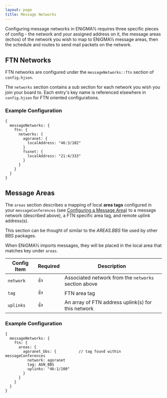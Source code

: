 ```yaml
---
layout: page
title: Message Networks
---
```

Configuring message networks in ENiGMA½ requires three specific pieces of config - the network and your 
assigned address on it, the message areas (echos) of the network you wish to map to ENiGMA½ message areas, 
then the schedule and routes to send mail packets on the network.

## FTN Networks 
 
FTN networks are configured under the `messageNetworks::ftn` section of `config.hjson`.

The `networks` section contains a sub section for each network you wish you join your board to. 
Each entry's key name is referenced elsewhere in `config.hjson` for FTN oriented configurations.

### Example Configuration

```hjson
{
  messageNetworks: {
    ftn: {
      networks: {
        agoranet: { 
          localAddress: "46:3/102"
        }
        fsxnet: { 
          localAddress: "21:4/333"
        }
      }
    }
  }
}
```

## Message Areas

The `areas` section describes a mapping of local **area tags** configured in your `messageConferences` (see
[Configuring a Message Area](configuring-a-message-area.md)) to a message network (described 
above), a FTN specific area tag, and remote uplink address(s). 

This section can be thought of similar to the *AREAS.BBS* file used by other BBS packages. 

When ENiGMA½ imports messages, they will be placed in the local area that matches key under `areas`.

| Config Item | Required | Description                                              |
|-------------|----------|----------------------------------------------------------|
| `network`   | :+1:     | Associated network from the `networks` section above     |            
| `tag`       | :+1:     | FTN area tag                                             |
| `uplinks`   | :+1:     | An array of FTN address uplink(s) for this network       |

### Example Configuration

```hjson
{
  messageNetworks: {
    ftn: {
      areas: {
        agoranet_bbs: {          // tag found within messageConferences
          network: agoranet
          tag: AGN_BBS
          uplinks: "46:1/100"
        }
      }
    }
  }
}
```
